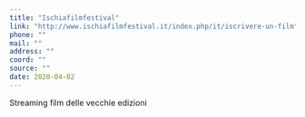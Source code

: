 ```yaml
---
title: "Ischiafilmfestival"
link: "http://www.ischiafilmfestival.it/index.php/it/iscrivere-un-film"
phone: ""
mail: ""
address: ""
coord: ""
source: ""
date: 2020-04-02
---
```


Streaming film delle vecchie edizioni
